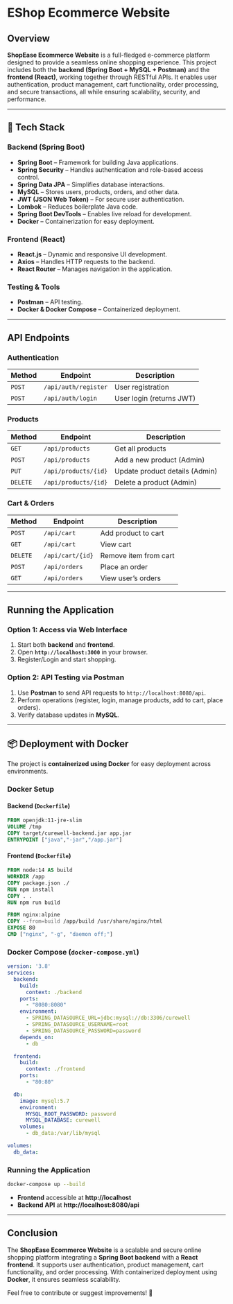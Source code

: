 # EShop Ecommerce Website  

## Overview  
**ShopEase Ecommerce Website** is a full-fledged e-commerce platform designed to provide a seamless online shopping experience. This project includes both the **backend (Spring Boot + MySQL + Postman)** and the **frontend (React)**, working together through RESTful APIs. It enables user authentication, product management, cart functionality, order processing, and secure transactions, all while ensuring scalability, security, and performance.  

---

## 🚀 Tech Stack   

### **Backend (Spring Boot)**  
- **Spring Boot** – Framework for building Java applications.  
- **Spring Security** – Handles authentication and role-based access control.  
- **Spring Data JPA** – Simplifies database interactions.  
- **MySQL** – Stores users, products, orders, and other data.  
- **JWT (JSON Web Token)** – For secure user authentication.  
- **Lombok** – Reduces boilerplate Java code.  
- **Spring Boot DevTools** – Enables live reload for development.  
- **Docker** – Containerization for easy deployment.  

### **Frontend (React)**  
- **React.js** – Dynamic and responsive UI development.  
- **Axios** – Handles HTTP requests to the backend.  
- **React Router** – Manages navigation in the application.  

### **Testing & Tools**  
- **Postman** – API testing.  
- **Docker & Docker Compose** – Containerized deployment.  

---

## API Endpoints  

### **Authentication**  
| Method | Endpoint | Description |
|--------|---------|-------------|
| `POST` | `/api/auth/register` | User registration |
| `POST` | `/api/auth/login` | User login (returns JWT) |

### **Products**  
| Method | Endpoint | Description |
|--------|---------|-------------|
| `GET`  | `/api/products` | Get all products |
| `POST` | `/api/products` | Add a new product (Admin) |
| `PUT`  | `/api/products/{id}` | Update product details (Admin) |
| `DELETE` | `/api/products/{id}` | Delete a product (Admin) |

### **Cart & Orders**  
| Method | Endpoint | Description |
|--------|---------|-------------|
| `POST` | `/api/cart` | Add product to cart |
| `GET`  | `/api/cart` | View cart |
| `DELETE` | `/api/cart/{id}` | Remove item from cart |
| `POST` | `/api/orders` | Place an order |
| `GET`  | `/api/orders` | View user’s orders |

---

## Running the Application  

### **Option 1: Access via Web Interface**  
1. Start both **backend** and **frontend**.  
2. Open **`http://localhost:3000`** in your browser.  
3. Register/Login and start shopping.  

### **Option 2: API Testing via Postman**  
1. Use **Postman** to send API requests to `http://localhost:8080/api`.  
2. Perform operations (register, login, manage products, add to cart, place orders).  
3. Verify database updates in **MySQL**.  

---

## 📦 Deployment with Docker  

The project is **containerized using Docker** for easy deployment across environments.  

### **Docker Setup**  

#### **Backend (`Dockerfile`)**  
```dockerfile
FROM openjdk:11-jre-slim  
VOLUME /tmp  
COPY target/curewell-backend.jar app.jar  
ENTRYPOINT ["java","-jar","/app.jar"]
```  

#### **Frontend (`Dockerfile`)**  
```dockerfile
FROM node:14 AS build  
WORKDIR /app  
COPY package.json ./  
RUN npm install  
COPY . .  
RUN npm run build  

FROM nginx:alpine  
COPY --from=build /app/build /usr/share/nginx/html  
EXPOSE 80  
CMD ["nginx", "-g", "daemon off;"]
```  

### **Docker Compose (`docker-compose.yml`)**  
```yaml
version: '3.8'
services:
  backend:
    build:
      context: ./backend
    ports:
      - "8080:8080"
    environment:
      - SPRING_DATASOURCE_URL=jdbc:mysql://db:3306/curewell
      - SPRING_DATASOURCE_USERNAME=root
      - SPRING_DATASOURCE_PASSWORD=password
    depends_on:
      - db

  frontend:
    build:
      context: ./frontend
    ports:
      - "80:80"

  db:
    image: mysql:5.7
    environment:
      MYSQL_ROOT_PASSWORD: password
      MYSQL_DATABASE: curewell
    volumes:
      - db_data:/var/lib/mysql

volumes:
  db_data:
```

### **Running the Application**  
```bash
docker-compose up --build
```
- **Frontend** accessible at **http://localhost**  
- **Backend API** at **http://localhost:8080/api** 

---

## Conclusion  

The **ShopEase Ecommerce Website** is a scalable and secure online shopping platform integrating a **Spring Boot backend** with a **React frontend**. It supports user authentication, product management, cart functionality, and order processing. With containerized deployment using **Docker**, it ensures seamless scalability.  

Feel free to contribute or suggest improvements! 🚀